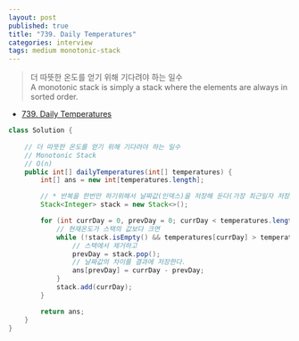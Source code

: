 ```yaml
---
layout: post
published: true
title: "739. Daily Temperatures"
categories: interview
tags: medium monotonic-stack
---
```


> 더 따뜻한 온도를 얻기 위해 기다려야 하는 일수  
> A monotonic stack is simply a stack where the elements are always in sorted order. 

- [739. Daily Temperatures](https://leetcode.com/problems/daily-temperatures/)

```java
class Solution {
    
    // 더 따뜻한 온도를 얻기 위해 기다려야 하는 일수
    // Monotonic Stack
    // O(n)
    public int[] dailyTemperatures(int[] temperatures) {
        int[] ans = new int[temperatures.length];

        // * 반복을 한번만 하기위해서 날짜값(인덱스)을 저장해 둔다(가장 최근일자 저장)
        Stack<Integer> stack = new Stack<>();

        for (int currDay = 0, prevDay = 0; currDay < temperatures.length; currDay++) {
            // 현재온도가 스택의 값보다 크면 
            while (!stack.isEmpty() && temperatures[currDay] > temperatures[stack.peek()]) {
                // 스택에서 제거하고
                prevDay = stack.pop();
                // 날짜값의 차이를 결과에 저장한다. 
                ans[prevDay] = currDay - prevDay;
            }
            stack.add(currDay);
        }

        return ans;
    }
}
```